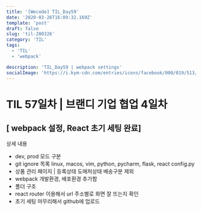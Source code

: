 ```yaml
---
title: '[Wecode] TIL_Day59'
date: '2020-03-26T16:09:32.169Z'
template: 'post'
draft: false
slug: 'til-200326'
category: 'TIL'
tags:
  - 'TIL'
  - 'webpack'

description: 'TIL_Day59 | webpack settings'
socialImage: 'https://i.kym-cdn.com/entries/icons/facebook/000/019/513/til.jpg'
---
```


# TIL 57일차 | 브랜디 기업 협업 4일차

## [ webpack 설정, React 초기 세팅 완료]

상세 내용

- dev, prod 모드 구분
- git ignore 목록
  linux, macos, vim, python, pycharm, flask, react
  config.py
- 상품 관리 페이지 | 등록상태 도매처상태 배송구분 제외
- webpack 개발환경, 배포환경 추가함
- 폴더 구조
- react router 이용해서 url 주소별로 화면 잘 뜨는지 확인
- 초기 세팅 마무리해서 github에 업로드
